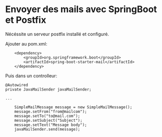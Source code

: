 # Envoyer des mails avec SpringBoot et Postfix

Nécéssite un serveur postfix installé et configuré.

Ajouter au pom.xml:

        <dependency>
            <groupId>org.springframework.boot</groupId>
            <artifactId>spring-boot-starter-mail</artifactId>
        </dependency>

Puis dans un controlleur:

	@Autowired
	private JavaMailSender javaMailSender;

	...

        SimpleMailMessage message = new SimpleMailMessage();
        message.setFrom("from@mailcom");
        message.setTo("to@mail.com");
        message.setSubject("Subject");
        message.setText("Message body");
        javaMailSender.send(message);
